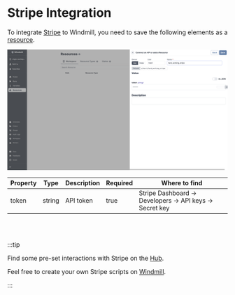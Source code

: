 # Stripe Integration

To integrate [Stripe](https://stripe.com/) to Windmill, you need to save the following elements as a [resource](../core_concepts/3_resources_and_types/index.md).

![Add Stripe Resource](../assets/integrations/add-stripe.png)

| Property | Type   | Description | Required | Where to find                                            |
| -------- | ------ | ----------- | -------- | -------------------------------------------------------- |
| token    | string | API token   | true     | Stripe Dashboard -> Developers -> API keys -> Secret key |

<br/><br/>

:::tip

Find some pre-set interactions with Stripe on the [Hub](https://hub.windmill.dev/integrations/stripe).

Feel free to create your own Stripe scripts on [Windmill](../getting_started/00_how_to_use_windmill/index.mdx).

:::
